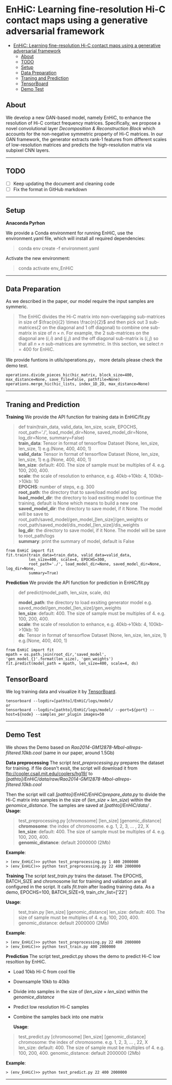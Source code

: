 # EnHiC: Learning fine-resolution Hi-C contact maps using a generative adversarial framework


- [EnHiC: Learning fine-resolution Hi-C contact maps using a generative adversarial framework](#enhic-learning-fine-resolution-hi-c-contact-maps-using-a-generative-adversarial-framework)
  - [About](#about)
  - [TODO](#todo)
  - [Setup](#setup)
  - [Data Preparation](#data-preparation)
  - [Traning and Prediction](#traning-and-prediction)
  - [TensorBoard](#tensorboard)
  - [Demo Test](#demo-test)


## About

We develop a new GAN-based model, namely EnHiC, to enhance the resolution of Hi-C contact frequency matrices. Specifically, we propose a novel convolutional layer _Decomposition & Reconstruction Block_ which accounts for the non-negative symmetric property of Hi-C matrices. In our GAN framework, the generator extracts rank-1 features from different scales of low-resolution matrices and predicts the high-resolution matrix via subpixel CNN layers.

---

## TODO

- [ ] Keep updating the document and cleaning code 
- [ ] Fix the format in GitHub markdown

---

##  Setup

**Anaconda Pyrhon**

We provide a Conda environment for running EnHiC, use the environment.yaml file, which will install all required dependencies:
> conda env create -f environment.yaml

Activate the new environment: 
>conda activate env_EnHiC 

---

##  Data Preparation

As we described in the paper, our model require the input samples are symmeric.
> The EnHiC divides the Hi-C matrix into non-overlapping sub-matrices in size of $\frac{n}{2} \times \frac{n}{2}$ and then pick out 3 sub-matrices(2 on the diagonal and 1 off diagonal) to combine one sub-matrix in size of $n \times n$. For example, the 2 sub-matrices on the diagonal are $(i,i)$ and $(j,j)$ and the off diagonal sub-matrix is $(i,j)$ so that all $n \times n$ sub-matrices are symmetric. In this section, we select $n=400$ for EnHiC.

We provide funtions in utils/operations.py， more details please check the demo test.
```
operations.divide_pieces_hic(hic_matrix, block_size=400, max_distance=None, save_file=False, pathfile=None)
operations.merge_hic(hic_lists, index_1D_2D, max_distance=None)
```

---

##  Traning and Prediction
**Training**
We provide the API function for training data in EnHiC/fit.py
> def train(train_data, valid_data, len_size, scale, EPOCHS, root_path='./', load_model_dir=None, saved_model_dir=None, log_dir=None, summary=False)<br/>
> __train_data__: Tensor in format of tensorflow Dataset (None, len_size, len_size, 1) e.g.(None, 400, 400, 1)<br/>
> __valid_data__: Tensor in format of tensorflow Dataset (None, len_size, len_size, 1) e.g.(None, 400, 400, 1)<br/>
> __len_size__: default: 400. The size of sample must be multiples of 4. e.g. 100, 200, 400.<br/>
> __scale__: the scale of resolution to enhance, e.g. 40kb->10kb: 4, 100kb->10kb: 10<br/>
> __EPOCHS__: number of steps, e.g. 300<br/>
> __root_path__: the directory that to save/load model and log<br/>
> __load_model_dir__: the directory to load exsiting model to continue the training, default is None which means to build a new one <br/>
> __saved_model_dir__: the directory to save model, if it None. The model will be save to root_path/saved_model/gen_model_[len_size]/gen_weights or root_path/saved_model/dis_model_[len_size]/dis_weights <br/>
> __log_dir__: the directory to save model, if it None. The model will be save to root_path/logs <br/>
> __summary__: print the summary of model, default is False<br/>

```
from EnHiC import fit
fit.train(train_data=train_data, valid_data=valid_data, 
          len_size=400, scale=4, EPOCHS=300, 
          root_path='./', load_model_dir=None, saved_model_dir=None, log_dir=None,
          summary=True)
```

**Prediction**
We provide the API function for prediction in EnHiC/fit.py

> def predict(model_path, len_size, scale, ds)
>
>__model_path__: the directory to load exsiting generator model e.g. saved_model/gen_model_[len_size]/gen_weights <br/>
> __len_size__: default: 400. The size of sample must be multiples of 4. e.g. 100, 200, 400. <br/>
> __scale__: the scale of resolution to enhance, e.g. 40kb->10kb: 4, 100kb->10kb: 10 <br/>
> __ds__: Tensor in format of tensorflow Dataset (None, len_size, len_size, 1) e.g.(None, 400, 400, 1) <br/>

```
from EnHiC import fit
mpath = os.path.join(root_dir,'saved_model', 'gen_model_{}'.format(len_size), 'gen_weights')
fit.predict(model_path = mpath, len_size=400, scale=4, ds)
```


## TensorBoard
We log training data and visualize it by [TensorBoard](https://www.tensorflow.org/tensorboard/get_started).
```
tensorboard --logdir=[pathto]/EnHiC/logs/model/
or 
tensorboard --logdir=[pathto]/EnHiC/logs/model/ --port=${port} --host=${node} --samples_per_plugin images=50
```

---

##  Demo Test

We shows the Demo based on _Rao2014-GM12878-MboI-allreps-filtered.10kb.cool_ (same in our paper, around 1.5Gb)<br/>

**Data preprocessing**
The script _test_preprocessing.py_ prepares the dataset for training. if file doesn't exsit, the script will download it from ftp://cooler.csail.mit.edu/coolers/hg19/ to _[pathto]/EnHiC/data/raw/Rao2014-GM12878-MboI-allreps-filtered.10kb.cool_

Then the script will call _[pathto]/EnHiC/EnHiC/prepare_data.py_ to divide the Hi-C matrix into samples in the size of $( len\_size \times len\_size)$ within the $genomice\_distance$. The samples are saved at _[pathto]/EnHiC/data/_ .
__Usage__:
> test_preprocessing.py [chromosome] [len_size] [genomic_distance]
> __chromosome__: the index of chromosome. e.g. 1, 2, 3, ... , 22, X <br/>
> __len_size__: default: 400. The size of sample must be multiples of 4. e.g. 100, 200, 400.<br/>
> __genomic_distance__: default 2000000 (2Mb) <br/>

__Example__:
```
> (env_EnHiC)>> python test_preprocessing.py 1 400 2000000
> (env_EnHiC)>> python test_preprocessing.py 22 400 2000000
```

**Training**
The script _test_train.py_ trains the dataset. The EPOCHS, BATCH_SIZE and chromosome list for training and validation are all configured in the script. It calls _fit.train_ after loading training data.
As a demo, EPOCHS=100, BATCH_SIZE=9, train_chr_list=['22']

__Usage__:
> test_train.py [len_size] [genomic_distance]
> len_size: default: 400. The size of sample must be multiples of 4. e.g. 100, 200, 400.
> genomic_distance: default 2000000 (2Mb)

__Example__:
```
> (env_EnHiC)>> python test_preprocessing.py 22 400 2000000
> (env_EnHiC)>> python test_train.py 400 2000000
```

**Prediction**
The script test_predict.py shows the demo to predict Hi-C low resoltion by EnHiC. 
* Load 10kb Hi-C from cool file
* Downsample 10kb to 40kb
* Divide into samples in the size of $( len\_size \times len\_size)$ within the $genomice\_distance$
* Predict low resolution Hi-C samples
* Combine the samples back into one matrix

  __Usage__:
> test_predict.py [chromosome] [len_size] [genomic_distance]
> chromosome: the index of chromosome. e.g. 1, 2, 3, ... , 22, X
> len_size: default: 400. The size of sample must be multiples of 4. e.g. 100, 200, 400.
> genomic_distance: default 2000000 (2Mb)

__Example__:
```
> (env_EnHiC)>> python test_predict.py 22 400 2000000
```

---
